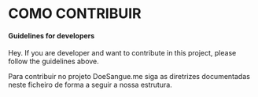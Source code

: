 # COMO CONTRIBUIR

#### Guidelines for developers

Hey. If you are developer and want to contribute in this project, please follow the guidelines above.

Para contribuir no projeto DoeSangue.me siga as diretrizes documentadas neste ficheiro de forma a seguir a nossa estrutura.